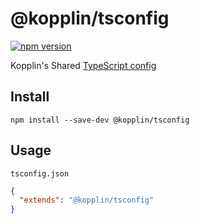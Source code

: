 # @kopplin/tsconfig

[![npm version](https://badge.fury.io/js/%40kopplin%2Ftsconfig.svg)](https://badge.fury.io/js/%40kopplin%2Ftsconfig)

Kopplin's Shared [TypeScript config](https://www.typescriptlang.org/docs/handbook/ts-config-json.html)

## Install

```
npm install --save-dev @kopplin/tsconfig
```

## Usage

`tsconfig.json`

```json
{
  "extends": "@kopplin/tsconfig"
}
```
